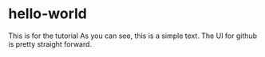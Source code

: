 # hello-world
This is for the tutorial
As you can see, this is a simple text.  The UI for github is pretty straight forward.
